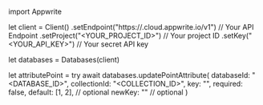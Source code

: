 import Appwrite

let client = Client()
    .setEndpoint("https://<REGION>.cloud.appwrite.io/v1") // Your API Endpoint
    .setProject("<YOUR_PROJECT_ID>") // Your project ID
    .setKey("<YOUR_API_KEY>") // Your secret API key

let databases = Databases(client)

let attributePoint = try await databases.updatePointAttribute(
    databaseId: "<DATABASE_ID>",
    collectionId: "<COLLECTION_ID>",
    key: "",
    required: false,
    default: [1, 2], // optional
    newKey: "" // optional
)

